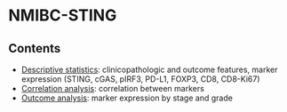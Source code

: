 # NMIBC-STING

## Contents
- [Descriptive statistics](https://github.com/alcideschaux/NMIBC-STING/blob/master/DESCRIPTIVE.ipynb): clinicopathologic and outcome features, marker expression (STING, cGAS, pIRF3, PD-L1, FOXP3, CD8, CD8-Ki67)
- [Correlation analysis](https://github.com/alcideschaux/NMIBC-STING/blob/master/CORRELATION.ipynb): correlation between markers
- [Outcome analysis](https://github.com/alcideschaux/NMIBC-STING/blob/master/OUTCOME.ipynb): marker expression by stage and grade
